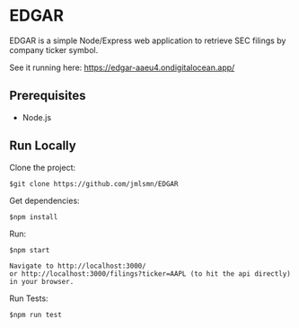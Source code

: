# EDGAR
EDGAR is a simple Node/Express web application to retrieve SEC filings by company ticker symbol.

See it running here: https://edgar-aaeu4.ondigitalocean.app/

## Prerequisites

- Node.js

## Run Locally

Clone the project:

    $git clone https://github.com/jmlsmn/EDGAR

Get dependencies:

    $npm install

Run:

    $npm start
    
    Navigate to http://localhost:3000/ 
    or http://localhost:3000/filings?ticker=AAPL (to hit the api directly) in your browser.

Run Tests:

    $npm run test